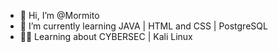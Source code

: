 - 👋 Hi, I’m @Mormito
- 🌱 I’m currently learning JAVA | HTML and CSS | PostgreSQL
- 🐱‍👤 Learning about CYBERSEC | Kali Linux



<!---
Mormito/Mormito is a ✨ special ✨ repository because its `README.md` (this file) appears on your GitHub profile.
You can click the Preview link to take a look at your changes.
--->
